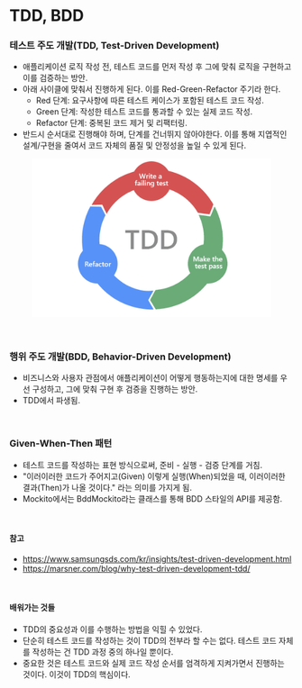 # TDD, BDD

### 테스트 주도 개발(TDD, Test-Driven Development)
* 애플리케이션 로직 작성 전, 테스트 코드를 먼저 작성 후 그에 맞춰 로직을 구현하고 이를 검증하는 방안.
* 아래 사이클에 맞춰서 진행하게 된다. 이를 Red-Green-Refactor 주기라 한다.
  * Red 단계: 요구사항에 따른 테스트 케이스가 포함된 테스트 코드 작성.
  * Green 단계: 작성한 테스트 코드를 통과할 수 있는 실제 코드 작성. 
  * Refactor 단계: 중복된 코드 제거 및 리팩터링.
* 반드시 순서대로 진행해야 하며, 단계를 건너뛰지 않아야한다. 이를 통해 지엽적인 설계/구현을 줄여서 코드 자체의 품질 및 안정성을 높일 수 있게 된다.

<figure><img src="./images/tdd-cycle.webp" alt=""></figure>

<br>

### 행위 주도 개발(BDD, Behavior-Driven Development)
* 비즈니스와 사용자 관점에서 애플리케이션이 어떻게 행동하는지에 대한 명세를 우선 구성하고, 그에 맞춰 구현 후 검증을 진행하는 방안.
* TDD에서 파생됨.

<br>

### Given-When-Then 패턴
* 테스트 코드를 작성하는 표현 방식으로써, 준비 - 실행 - 검증 단계를 거침.
* "이러이러한 코드가 주어지고(Given) 이렇게 실행(When)되었을 때, 이러이러한 결과(Then)가 나올 것이다." 라는 의미를 가지게 됨.
* Mockito에서는 BddMockito라는 클래스를 통해 BDD 스타일의 API를 제공함.

<br>

#### 참고
* https://www.samsungsds.com/kr/insights/test-driven-development.html
* https://marsner.com/blog/why-test-driven-development-tdd/

<br>

#### 배워가는 것들
* TDD의 중요성과 이를 수행하는 방법을 익힐 수 있었다.
* 단순히 테스트 코드를 작성하는 것이 TDD의 전부라 할 수는 없다. 테스트 코드 자체를 작성하는 건 TDD 과정 중의 하나일 뿐이다.
* 중요한 것은 테스트 코드와 실제 코드 작성 순서를 엄격하게 지켜가면서 진행하는 것이다. 이것이 TDD의 핵심이다.
